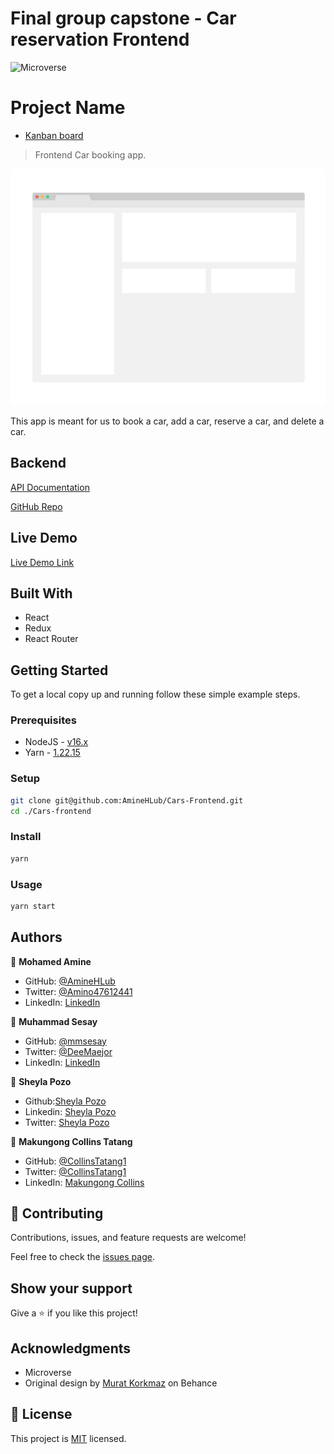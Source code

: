 # Final group capstone - Car reservation Frontend

![Microverse](https://img.shields.io/badge/Microverse-blueviolet)

# Project Name

- [Kanban board](https://github.com/mmsesay/final-capstone-backend/projects/1#card-77937550)

> Frontend Car booking app.

![screenshot](./app_screenshot.png)

This app is meant for us to book a car, add a car, reserve a car, and delete a car.

## Backend

[API Documentation](https://name.herokuapp.com/)

[GitHub Repo](https://github.com/mmsesay/final-capstone-backend)

## Live Demo

[Live Demo Link](https://livedemo.com)

## Built With

- React
- Redux
- React Router

## Getting Started

To get a local copy up and running follow these simple example steps.

### Prerequisites

- NodeJS - [v16.x](https://nodejs.org/en/)
- Yarn - [1.22.15](https://yarnpkg.com/)

### Setup

```bash
git clone git@github.com:AmineHLub/Cars-Frontend.git
cd ./Cars-frontend
```

### Install

```bash
yarn
```

### Usage

```bash
yarn start
```

## Authors

👤 **Mohamed Amine**

- GitHub: [@AmineHLub](https://github.com/AmineHLub)
- Twitter: [@Amino47612441](https://twitter.com/Amino47612441)
- LinkedIn: [LinkedIn](https://www.linkedin.com/in/mohamed-amine-hajltaief-b18863163/)

👤 **Muhammad Sesay**

- GitHub: [@mmsesay](https://github.com/mmsesay)
- Twitter: [@DeeMaejor](https://twitter.com/DeeMaejor)
- LinkedIn: [LinkedIn](https://linkedin.com/in/muhammad-m-sesay)

👤 **Sheyla Pozo** 

- Github:[Sheyla Pozo](https://github.com/sheylaPozo)
- Linkedin: [Sheyla Pozo](https://www.linkedin.com/in/sheypozo/)
- Twitter: [Sheyla Pozo](https://twitter.com/sheyPozo)

👤 **Makungong Collins Tatang**
- GitHub: [@CollinsTatang1](https://github.com/CollinsTatang)
- Twitter: [@CollinsTatang1](https://twitter.com/CollinsTatang1)
- LinkedIn: [Makungong Collins](https://www.linkedin.com/in/makungong-collins/)

## 🤝 Contributing

Contributions, issues, and feature requests are welcome!

Feel free to check the [issues page](../../issues/).

## Show your support

Give a ⭐️ if you like this project!

## Acknowledgments

- Microverse
- Original design by [Murat Korkmaz](https://www.behance.net/muratk) on Behance

## 📝 License

This project is [MIT](./MIT.md) licensed.
